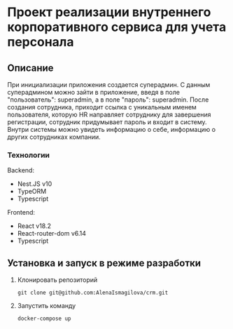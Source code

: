 # Проект реализации внутреннего корпоративного сервиса для учета персонала

## Описание

При инициализации приложения создается суперадмин. С данным суперадмином можно зайти в приложение, введя в поле "пользователь": superadmin, а в поле "пароль": superadmin.
После создания сотрудника, приходит ссылка с уникальным именем пользователя, которую HR направляет сотруднику для завершения регистрации, сотрудник придумывает пароль и входит в систему.
Внутри системы можно увидеть информацию о себе, информацию о других сотрудниках компании.

### Технологии

Backend:

- Nest.JS v10
- TypeORM
- Typescript

Frontend:

- React v18.2
- React-router-dom v6.14
- Typescript

## Установка и запуск в режиме разработки

1. Клонировать репозиторий

   ```shell
   git clone git@github.com:AlenaIsmagilova/crm.git
   ```

2. Запустить команду

   ```shell
   docker-compose up
   ```
